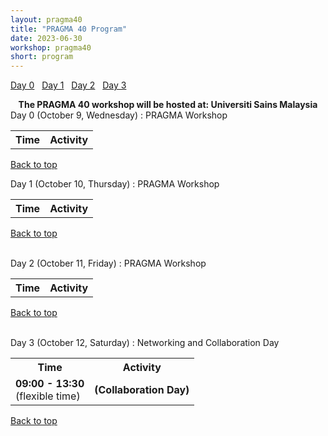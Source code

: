 ```yaml
---
layout: pragma40
title: "PRAGMA 40 Program"
date: 2023-06-30
workshop: pragma40
short: program
---
```


[Day 0](#day0)&nbsp;&nbsp; [Day 1](#day1)&nbsp;&nbsp; [Day 2](#day2)&nbsp;&nbsp; [Day 3](#day3)&nbsp;&nbsp;

<div class="alert">
  <center>
    <b>The PRAGMA 40 workshop will be hosted at: Universiti Sains Malaysia</b>
  </center>
</div>

<div class="border40" id="day1">Day 0 (October 9, Wednesday) : PRAGMA Workshop</div>
<table class="program40">
  <tbody><tr>
    <th>Time</th>
    <th>Activity</th>
  </tr>
  <!--
  <tr>
    <td>13:30 - 14:00</td>
    <td><b>Registration</b></td>
  </tr>
  <tr>
    <td>14:00 - 15:00</td>
    <td><b><a href="https://github.com/pragmagrid/pragma-meetings/blob/master/pragma40/student-workshop/README.md">PRAGMA Student Workshop Session 1</a></b></td>
  </tr>
  <tr>
    <td>15.00 - 15:15</td>
    <td><b>Break</b></td>
    </tr>
    <tr>
    <td>15:15 - 16:15</td>
    <td><b><a href="https://github.com/pragmagrid/pragma-meetings/blob/master/pragma40/student-workshop/README.md">PRAGMA Student Workshop Session 2</a></b></td>
  </tr>
    <tr>
    <td>16.15 - 16:30</td>
    <td><b>Break</b></td>
    </tr>
      <tr>
    <td>16:30 - 17:30</td>
    <td><b><a href="https://github.com/pragmagrid/pragma-meetings/blob/master/pragma40/student-workshop/README.md">PRAGMA Student Workshop Session 3</a></b></td>
  </tr>
  <tr>
    <td>17:30 - 17:40</td>
    <td><b>Closing</b></td>
  </tr>
  -->
</tbody></table>

[Back to top](/pragma40-program)

<div class="border40" id="day1">Day 1 (October 10, Thursday) : PRAGMA Workshop </div>

<table class="program40">
  <tbody><tr>
    <th>Time</th>
    <th>Activity</th>
  </tr>
  <!--
  <tr>
    <td>08:00 - 09:00</td>
    <td><b>Registration</b></td>
  </tr>
  <tr>
    <td>09:00 - 09:45</td>
    <td><b>Opening Ceremony</b>
      <ul>
        <li>Welcoming Speech by Dean Faculty of Information Technology, Dr. Ummi Azizah Rachmawati, Universitas YARSI</li>
         <li>Welcoming Speech by Prof. Fasli Jalal, Rector Universitas YARSI (Former Vice Minister of Education Republic Indonesia)</li>
         <li>Welcoming Speech by Prof. Jurnalis Uddin, The Founder of YARSI Foundation</li>
        <li>Speech by Kohei Ichikawa, PRAGMA Steering Committee</li>
        <li>Speech Student WS Summary by Kundjanasith Thonglek, NAIST, Japan</li>
      </ul>
    </td>
  </tr>
  <tr>
    <td>09.45 - 10:00</td>
    <td class="break"><b>Break</b></td>
  </tr>
  <tr>
    <td>10:00 - 10:30</td>
    <td><b>Keynote Speech 1: </b>
      <ul>
        <li>The Role of IT Strengthening and Securing the Financial Sector in Indonesia, Ministry of Finance, Indonesia</li>
      </ul>
    </td>
  </tr>
  <tr>
    <td>10:30 - 11:00</td>
    <td><b>Keynote Speech 2</b>
      <ul>
        <li><a href="https://github.com/pragmagrid/pragma-meetings/blob/master/pragma40/22/keynote_indonesia_health.pdf?raw=true"> The Role of IT in Improving Healthcare Services and Achieving the Highest Degree of Public Health in Indonesia, Ministry of Health, Indonesia</a></li>
      </ul>
    </td>
  </tr>
    <tr>
    <td>11:00 - 12:00</td>
    <td><b>PRAGMA Overview</b>
      <ul>
        <li><a href="https://github.com/pragmagrid/pragma-meetings/blob/master/pragma40/22/pragma40-updates.pdf?raw=true">PRAGMA 40: Overview and Updates</a> - Shava Smallen, PRAGMA Co-Chair</li>
        <li><a
        href="https://github.com/pragmagrid/pragma-meetings/blob/master/pragma40/22/centra6.pdf?raw=true">CENTRA 6 Invitation</a>, Jose Fortes, CENTRA Chair</li>
      </ul>
    </td>
  </tr>
  <tr>
    <td>12:00 - 13:00</td>
     <td class="break">Lunch</td>
  </tr>
  <tr>
    <td>13:00 - 15:00</td>
    <td><b>PRAGMA Member Lightening Talks</b>
      <ul>
        <li><a href="https://github.com/pragmagrid/pragma-meetings/blob/master/pragma40/22/lightning/lee-openxr.pdf?raw=true">Introduction to Open XR Platform Development for High-level Immersive Collaboration</a>, Ho-Chul Lee (KISTI)</li>
        <li><a href="https://github.com/pragmagrid/pragma-meetings/blob/master/pragma40/22/lightning/huang_ai.pdf?raw=true">Efforts toward "zero emission"</a>, Weicheng Huang (NCHC)</li>
        <li><a href="https://github.com/pragmagrid/pragma-meetings/blob/master/pragma40/22/lightning/rattanatamrong_gan.pdf?raw=true">Research Update</a>, Prapaporn Rattanatamrong (Thammasat  Univ.)</li>
        <li><a href="https://github.com/pragmagrid/pragma-meetings/blob/master/pragma40/22/lightning/rattanatamrong_gan.pdf?raw=true">LiberatAI: An Infrastructure for Collaborative Machine Learning on Heterogeneous Environments</a>, Kundjanasith Thonglek (NAIST)</li>
        <li><a href="https://github.com/pragmagrid/pragma-meetings/blob/master/pragma40/22/lightning/booncho_mssralat.pdf?raw=true">MS-SRALAT: Multi-granularity SubStructuRe-Aware Representation Learning Algorithm for Time-series</a>, Thapana Boonchoo (Thammasat Univ.)</li>
        <li><a href="https://github.com/pragmagrid/pragma-meetings/blob/master/pragma40/22/lightning/suhartanto_dss.pdf?raw=true">DSS-RESPOND-O R-X RESilient Emergency Preparedness for Natural Disaster Response through Operational Research</a>, Heru Suhartanto (Univ. Indonesia)</li>
        <li><a href="https://github.com/pragmagrid/pragma-meetings/blob/master/pragma40/22/lightning/fortes_biocollections.pdf?raw=true">Information extraction, dataset referencing and linked-data research at ACIS/U. Florida</a>, Jose Fortes (Univ. of Florida)</li>
        <li><a href="https://github.com/pragmagrid/pragma-meetings/blob/master/pragma40/22/lightning/smallen_cloudbank_voyager.pdf?raw=true">CloudBank and Voyager</a>, Shava Smallen (SDSC)</li>
        <li><a
        href="https://github.com/pragmagrid/pragma-meetings/blob/master/pragma40/22/lightning/smallen_cloudbank_voyager.pdf?raw=true">Edge IoT,
SDN based on SRv6</a>, Kohei Ichikawa (NAIST)</li>
      </ul>
    </td>
  </tr>
  <tr>
    <td>15.00 - 15:30</td>
    <td class="break">Break  </td>
  </tr>
  <tr>
    <td>15:30 - 16:30</td>
    <td><b>Disaster Management System</b>
      <ul>
        <li>DSS Demo, Prof. Heru Suhartanto (Universitas Indonesia) </li>
        <li><a href="https://github.com/pragmagrid/pragma-meetings/blob/master/pragma40/22/rattanatamrong_landsage.pdf?raw=true">Disaster Management System</a>, Jason Haga (AIST), Prapaporn Rattanatamrong (Thammasat), Wanida Putthividhaya (Thammasat), Thapana Boonchoo2 (Thammasat)</li>
      </ul>
    </td>
  </tr>
  <tr>
    <td>16:30 - 17:15</td>
    <td><b>AI and HPC on Nature Research</b>
      <ul>
        <li><a href="https://github.com/pragmagrid/pragma-meetings/blob/master/pragma40/22/malim_fish.pdf?raw=true">Deep Learning Applications in Ecological Informatics</a>, Nurul Hashimah Malim (Universiti Sains Malaysia, Malaysia) </li>
        <li><a href="https://github.com/pragmagrid/pragma-meetings/blob/master/pragma40/22/fatichah_ai_app.pdf?raw=true">Artificial Intelligence on Nature Research</a>, Prof. Chastine Fatichah (Sepuluh Nopember Institute of Technology, Indonesia)</li>
        <li><a href="https://github.com/pragmagrid/pragma-meetings/blob/master/pragma40/22/herdiyeni_plantdisease.pdf?raw=true">Knowledge Graph and Network Analysis for Plant Diseases Transmission based on Insect Vector and Pathogen Interaction</a>, Yeni Herdiyeni (IPB University, Indonesia)</li>
      </ul>
    </td>
  </tr>
  <tr>
    <td>19.00 - 21.00</td>
    <td class="break">Welcoming Dinner
    <br>
      *for PRAGMA Steering Commitee
    </td>
  </tr>
-->
</tbody></table>

[Back to top](/pragma40-program)

<br>

<div class="border40" id="day2">Day 2 (October 11, Friday) : PRAGMA Workshop </div>

<table class="program40">
  <tbody><tr>
    <th>Time</th>
    <th>Activity</th>
  </tr>
  <!--
  <tr>
    <td>08:00 - 09:00</td>
    <td><b>Registration</b></td>
  </tr>
  <tr>
    <td>09:00 - 10:00</td>
    <td><b>AI and HPC in Healthcare</b><br>
      <ul>
        <li><a href="https://github.com/pragmagrid/pragma-meetings/blob/master/pragma40/23/jatmiko_ai_health_yarsi.pdf?raw=true">Artificial Intelligence in Health Care</a>, Prof. Dr. Eng. Wisnu Jatmiko (Universitas Indonesia) </li>
        <li>Fang-Pang Lin (National Center for High-performance Computing, Taiwan)</li>
        <li>AI Laboratory & Center of e-Health (Universitas YARSI, Indonesia)</li>
      </ul>
    </td>
  </tr>
  <tr>
    <td>10:00 - 10:30</td>
    <td class="break"><b>Break</b></td>
  </tr>
  <tr>
    <td>10:30 - 12:00</td>
    <td><b>Group discussion - PRAGMA WG future</b>
    </td>
  </tr>
  <tr>
    <td>12:00 - 13.00*</td>
    <td><b>Lunch and PRAGMA Steering Committee Meeting</b> <br>
      *For PRAGMA Steering Committee Meeting until 14.00
    </td>
  </tr>
  <tr>
    <td>13:00 - 14:00</td>
    <td><b>Poster Session</b> <br>
    </td>
  </tr>
  <tr>
    <td>14:00 - 14:30</td>
    <td><b>Steering Committee Report: new PRAGMA structure</b> <br>
    </td>
  </tr>
  <tr>
    <td>14:30 - 15:00</td>
    <td class="break">Break</td>
  </tr>
  <tr>
    <td>15:00 - 16.00</td>
    <td><b>New PRAGMA WG Sessions</b>
    </td>
  </tr>
  <tr>
    <td>16:00 - 17.00</td>
    <td><b>Wrap Up - WG Updates</b>
    </td>
  </tr>
  <tr>
    <td>17:30 - 20:00</td>
    <td><b>Dinner and Performance</b>
    </td>
  </tr>
  -->
</tbody></table>

[Back to top](/pragma40-program)

<br>

<div class="border40" id="day3">Day 3 (October 12, Saturday) :  Networking and Collaboration Day</div>

<table class="program40">
  <tbody><tr>
    <th>Time</th>
    <th>Activity</th>
  </tr>
  <tr>
    <td>
      <b>09:00 - 13:30</b>
      <br>(flexible time)
    </td>
    <td><b>(Collaboration Day)</b></td>
  </tr>
</tbody></table>

[Back to top](/pragma40-program)

<br>

